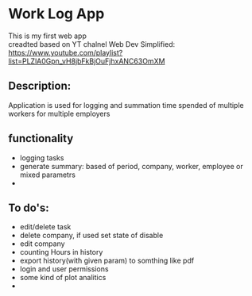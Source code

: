 # Work Log App
This is my first web app<br/>
creadted based on YT chalnel Web Dev Simplified: https://www.youtube.com/playlist?list=PLZlA0Gpn_vH8jbFkBjOuFjhxANC63OmXM
## Description:
Application is used for logging and summation time spended of multiple workers for multiple employers 
## functionality
* logging tasks
* generate summary: based of period, company, worker, employee or mixed parametrs
* 
## To do's: 
* edit/delete task 
* delete company, if used set state of disable 
* edit company
* counting Hours in history
* export history(with given param) to somthing like pdf
* login and user permissions
* some kind of plot analitics 
*  


